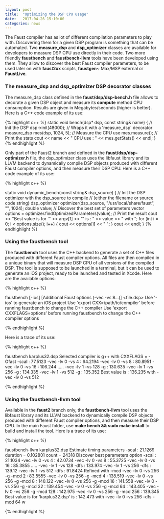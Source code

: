 ```yaml
---
layout: post
title:  "Optimizing the DSP CPU usage"
date:   2017-04-26 15:10:00
categories: news
---
```


The Faust compiler has as lot of different compilation parameters to play with. Discovering them for a given DSP program is something that can be automated. Two **measure_dsp** and **dsp_optimizer** classes are available for developers to measure DSP CPU use directly in their code. Two more friendly **faustbench** and **faustbench-llvm** tools have been developed using them. They allow to discover the best Faust compiler parameters, to be used later on with **faust2xx** scripts, **faustgen~** Max/MSP external or **FaustLive**.

### The measure_dsp and dsp_optimizer DSP decorator classes ###

The measure_dsp class defined in the **faust/dsp/dsp-bench.h** file allows to decorate a given DSP object and measure its **compute** method CPU consumption. Results are given in Megabytes/seconds (higher is better). Here is a C++ code example of its use: 

{% highlight c++ %}
static void bench(dsp* dsp, const string& name)
{
    // Init the DSP
    dsp->init(48000);
    // Wraps it with a 'measure_dsp' decorator
    measure_dsp mes(dsp, 1024, 5);
    // Measure the CPU use
    mes.measure();
    // Print the stats
    cout << name << " CPU use : " << mes.getStats() << endl;
}
{% endhighlight %}

Only part of the Faust2 branch and defined in the **faust/dsp/dsp-optimizer.h** file, the dsp_optimizer class uses the libfaust library and its LLVM backend to dynamically compile DSP objects produced with different Faust compiler options, and then measure their DSP CPU. Here is a C++ code example of its use: 

{% highlight c++ %}

static void dynamic_bench(const string& dsp_source)
{
    // Init the DSP optimizer with the dsp_source to compile 
    // (either the filename or source code string)
    dsp_optimizer optimizer(dsp_source, "/usr/local/share/faust", "", 1024);
    double value;
    // Discover the best set of parameters
    vector<string> options = optimizer.findOptimizedParameters(value);
    // Print the result
    cout << "Best value is for '" << argv[1] << "' is : " << value << " with ";
    for (int i = 0; i < options.size(); i++) {
        cout << options[i] << " ";
    }
    cout << endl;
}
{% endhighlight %}

### Using the faustbench tool ###

The **faustbench** tool uses the C++ backend to generate a set of C++ files produced with different Faust compiler options. All files are then compiled in a unique binary that will measure DSP CPU of all versions of the compiled DSP. The tool is supposed to be launched in a terminal, but it can be used to generate an iOS project, ready to be launched and tested in Xcode. Here are the available options:

{% highlight c++ %}

faustbench [-ios] [Additional Faust options (-vec -vs 8...)] <file.dsp>
Use '-ios' to generate an iOS project
Use 'export CXX=/path/to/compiler' before running faustbench to change the C++ compiler
Use 'export CXXFLAGS=options' before running faustbench to change the C++ compiler options

{% endhighlight %}

Here is a trace of its use:

{% highlight c++ %}

faustbench karplus32.dsp 
Selected compiler is g++ with CXXFLAGS = -Ofast
-scal : 77.5123
-vec -lv 0 -vs 4 : 64.2194
-vec -lv 0 -vs 8 : 80.8951
-vec -lv 0 -vs 16 : 106.244
.....
-vec -lv 1 -vs 128 -g : 130.635
-vec -lv 1 -vs 256 -g : 134.335
-vec -lv 1 -vs 512 -g : 135.352
Best value is : 136.235 with -vec -lv 0 -vs 512

{% endhighlight %}

### Using the faustbench-llvm tool ###

Available in the **faust2** branch only, the **faustbench-llvm** tool uses the libfaust library and its LLVM backend to dynamically compile DSP objects produced with different Faust compiler options, and then measure their DSP CPU. In the main Faust folder, use **make bench && sudo make install** to build and install the tool. Here is a trace of its use:

{% highlight c++ %}

faustbench-llvm karplus32.dsp 
Estimate timing parameters
-scal : 21.1269
duration = 0.102801 count = 24318
Discover best parameters option
-scal : 21.1034
-vec -lv 0 -vs 4 : 42.0734
-vec -lv 0 -vs 8 : 55.3725
-vec -lv 0 -vs 16 : 85.3855
.....
-vec -lv 1 -vs 128 -dfs : 133.974
-vec -lv 1 -vs 256 -dfs : 139.12
-vec -lv 1 -vs 512 -dfs : 91.8424
Refined with -mcd
-vec -lv 0 -vs 256 -g -mcd 2 : 83.5555
-vec -lv 0 -vs 256 -g -mcd 4 : 138.519
-vec -lv 0 -vs 256 -g -mcd 8 : 140.122
-vec -lv 0 -vs 256 -g -mcd 16 : 141.558
-vec -lv 0 -vs 256 -g -mcd 32 : 139.454
-vec -lv 0 -vs 256 -g -mcd 64 : 143.405
-vec -lv 0 -vs 256 -g -mcd 128 : 142.975
-vec -lv 0 -vs 256 -g -mcd 256 : 139.345
Best value is for 'karplus32.dsp' is : 142.473 with -vec -lv 0 -vs 256 -dfs -mcd 64 w

{% endhighlight %}


